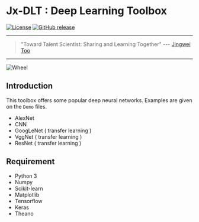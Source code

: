 # Jx-DLT : Deep Learning Toolbox

[![License](https://img.shields.io/badge/license-BSD_3-yellow.svg)](https://github.com/JingweiToo/Deep-Learning-Toolbox-Python/blob/main/LICENSE)
[![GitHub release](https://img.shields.io/badge/release-pre-green.svg)](https://github.com/JingweiToo/Deep-Learning-Toolbox-Python)

---
> "Toward Talent Scientist: Sharing and Learning Together"
>  --- [Jingwei Too](https://jingweitoo.wordpress.com/)
---


![Wheel](https://www.mathworks.com/matlabcentral/mlc-downloads/downloads/eddf761e-8c8a-4866-8ee4-b8a34d541a1b/8758e6bd-bbcb-4798-9b28-19581b4a30fb/images/screenshot.PNG)


## Introduction
This toolbox offers some popular deep neural networks. Examples are given on the `Demo` files.  
* AlexNet
* CNN
* GoogLeNet ( transfer learning )
* VggNet ( transfer learning )
* ResNet ( transfer learning )


## Requirement
* Python 3
* Numpy
* Scikit-learn
* Matplotlib
* Tensorflow
* Keras
* Theano

